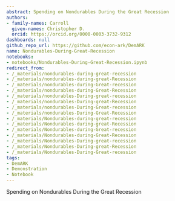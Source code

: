 ```yaml
---
abstract: Spending on Nondurables During the Great Recession
authors:
- family-names: Carroll
  given-names: Christopher D.
  orcid: https://orcid.org/0000-0003-3732-9312
dashboards: null
github_repo_url: https://github.com/econ-ark/DemARK
name: Nondurables-During-Great-Recession
notebooks:
- notebooks/Nondurables-During-Great-Recession.ipynb
redirect_from:
- /_materials/nondurables-during-great-recession
- /_materials/nondurables-during-great-Recession
- /_materials/nondurables-during-Great-recession
- /_materials/nondurables-during-Great-Recession
- /_materials/nondurables-During-great-recession
- /_materials/nondurables-During-great-Recession
- /_materials/nondurables-During-Great-recession
- /_materials/nondurables-During-Great-Recession
- /_materials/Nondurables-during-great-recession
- /_materials/Nondurables-during-great-Recession
- /_materials/Nondurables-during-Great-recession
- /_materials/Nondurables-during-Great-Recession
- /_materials/Nondurables-During-great-recession
- /_materials/Nondurables-During-great-Recession
- /_materials/Nondurables-During-Great-recession
tags:
- DemARK
- Demonstration
- Notebook
---
```


Spending on Nondurables During the Great Recession
